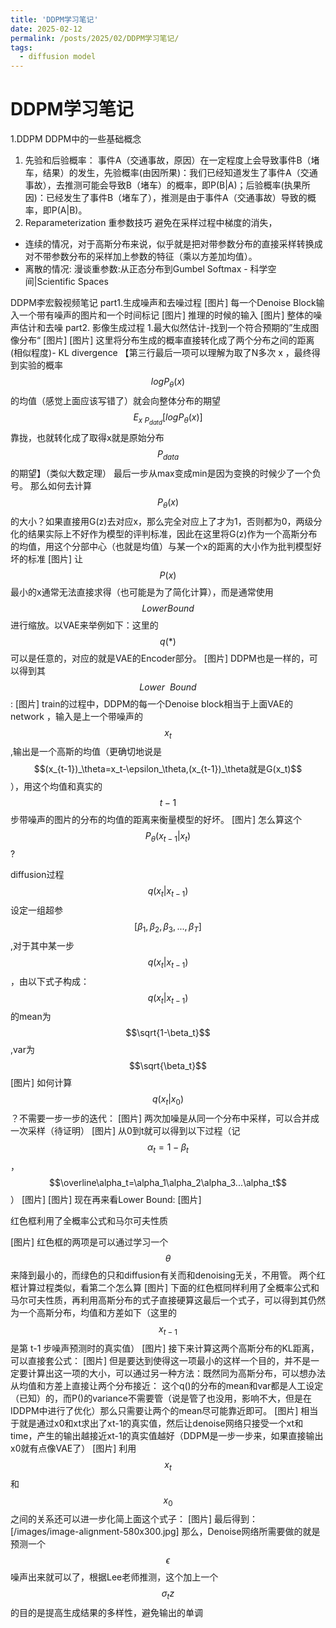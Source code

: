 ```yaml
---
title: 'DDPM学习笔记'
date: 2025-02-12
permalink: /posts/2025/02/DDPM学习笔记/
tags:
  - diffusion model
---
```

# DDPM学习笔记
1.DDPM
DDPM中的一些基础概念
1. 先验和后验概率：
事件A（交通事故，原因）在一定程度上会导致事件B（堵车，结果）的发生，先验概率(由因所果)：我们已经知道发生了事件A（交通事故），去推测可能会导致B（堵车）的概率，即P(B|A)；后验概率(执果所因)：已经发生了事件B（堵车了），推测是由于事件A（交通事故）导致的概率，即P(A|B)。
1. Reparameterization 重参数技巧
避免在采样过程中梯度的消失，
- 连续的情况，对于高斯分布来说，似乎就是把对带参数分布的直接采样转换成对不带参数分布的采样加上参数的特征（乘以方差加均值）。
- 离散的情况: 漫谈重参数:从正态分布到Gumbel Softmax - 科学空间|Scientific Spaces

DDPM李宏毅视频笔记
part1.生成噪声和去噪过程
[图片]
每一个Denoise Block输入一个带有噪声的图片和一个时间标记
[图片]
推理的时候的输入
[图片]
 整体的噪声估计和去噪
part2. 影像生成过程
1.最大似然估计-找到一个符合预期的”生成图像分布“
[图片]
[图片]
这里将分布生成的概率直接转化成了两个分布之间的距离(相似程度)- KL divergence 【第三行最后一项可以理解为取了N多次 x ，最终得到实验的概率$$logP_\theta(x)$$的均值（感觉上面应该写错了）就会向整体分布的期望$$E_{x~P_{datd}}[logP_\theta(x)]$$靠拢，也就转化成了取得x就是原始分布$$P_{data}$$的期望】（类似大数定理）
最后一步从max变成min是因为变换的时候少了一个负号。
那么如何去计算$$P_\theta(x)$$的大小？如果直接用G(z)去对应x，那么完全对应上了才为1，否则都为0，两级分化的结果实际上不好作为模型的评判标准，因此在这里将G(z)作为一个高斯分布的均值，用这个分部中心（也就是均值）与某一个x的距离的大小作为批判模型好坏的标准
[图片]
让$$P(x)$$最小的x通常无法直接求得（也可能是为了简化计算），而是通常使用$$Lower Bound$$进行缩放。以VAE来举例如下：这里的$$q(*)$$可以是任意的，对应的就是VAE的Encoder部分。
[图片]
DDPM也是一样的，可以得到其$$Lower~~Bound$$:
[图片]
train的过程中，DDPM的每一个Denoise block相当于上面VAE的network ，输入是上一个带噪声的$$x_t$$,输出是一个高斯的均值（更确切地说是$$(x_{t-1})_\theta=x_t-\epsilon_\theta,(x_{t-1})_\theta就是G(x_t)$$），用这个均值和真实的$$t-1$$步带噪声的图片的分布的均值的距离来衡量模型的好坏。
[图片]
怎么算这个$$P_\theta(x_{t-1}|x_t)$$?

diffusion过程$$q(x_t|x_{t-1})$$
设定一组超参$$[\beta_1,\beta_2,\beta_3,...,\beta_T]$$,对于其中某一步$$q(x_t|x_{t-1})$$，由以下式子构成：
$$q(x_t|x_{t-1})$$的mean为$$\sqrt{1-\beta_t}$$,var为$$\sqrt{\beta_t}$$
[图片]
如何计算$$q(x_t|x_0)$$？不需要一步一步的迭代：
[图片]
两次加噪是从同一个分布中采样，可以合并成一次采样（待证明）
[图片]
从0到t就可以得到以下过程（记$$\alpha_t=1-\beta_t$$，$$\overline\alpha_t=\alpha_1\alpha_2\alpha_3...\alpha_t$$）
[图片]
[图片]
现在再来看Lower Bound:
[图片]

红色框利用了全概率公式和马尔可夫性质

[图片]
红色框的两项是可以通过学习一个$$\theta
$$来降到最小的，而绿色的只和diffusion有关而和denoising无关，不用管。
两个红框计算过程类似，看第二个怎么算
[图片]
下面的红色框同样利用了全概率公式和马尔可夫性质，再利用高斯分布的式子直接硬算这最后一个式子，可以得到其仍然为一个高斯分布，均值和方差如下（这里的$$x_{t-1}$$是第 t-1 步噪声预测时的真实值）
[图片]
接下来计算这两个高斯分布的KL距离，可以直接套公式：
[图片]
但是要达到使得这一项最小的这样一个目的，并不是一定要计算出这一项的大小，可以通过另一种方法：既然同为高斯分布，可以想办法从均值和方差上直接让两个分布接近：
这个q()的分布的mean和var都是人工设定（已知）的，而P()的variance不需要管（说是管了也没用，影响不大，但是在IDDPM中进行了优化）那么只需要让两个的mean尽可能靠近即可。
[图片]
相当于就是通过x0和xt求出了xt-1的真实值，然后让denoise网络只接受一个xt和time，产生的输出越接近xt-1的真实值越好（DDPM是一步一步来，如果直接输出x0就有点像VAE了）
[图片]
利用$$x_t$$和$$x_0$$之间的关系还可以进一步化简上面这个式子：
[图片]
最后得到：
[/images/image-alignment-580x300.jpg]
那么，Denoise网络所需要做的就是预测一个$$\epsilon$$噪声出来就可以了，根据Lee老师推测，这个加上一个$$\sigma_t z$$的目的是提高生成结果的多样性，避免输出的单调